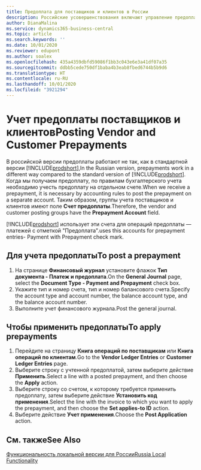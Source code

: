 ```yaml
---
title: Предоплата для поставщиков и клиентов в России
description: Российские усовершенствования включают управление предоплатой поставщиков и клиентов.
author: DianaMalina
ms.service: dynamics365-business-central
ms.topic: article
ms.search.keywords: ''
ms.date: 10/01/2020
ms.reviewer: edupont
ms.author: soalex
ms.openlocfilehash: 435a4359dbfd59086f1bb3c043e6e3a41df07a35
ms.sourcegitcommit: ddbb5cede750df1baba4b3eab8fbed6744b5b9d6
ms.translationtype: HT
ms.contentlocale: ru-RU
ms.lasthandoff: 10/01/2020
ms.locfileid: "3921294"
---
```

# <a name="posting-vendor-and-customer-prepayments"></a><span data-ttu-id="9dbf7-103">Учет предоплаты поставщиков и клиентов</span><span class="sxs-lookup"><span data-stu-id="9dbf7-103">Posting Vendor and Customer Prepayments</span></span>

<span data-ttu-id="9dbf7-104">В российской версии предоплаты работают не так, как в стандартной версии [!INCLUDE[prodshort](../../includes/prodshort.md)],</span><span class="sxs-lookup"><span data-stu-id="9dbf7-104">In the Russian version, prepayments work in a different way compared to the standard version of [!INCLUDE[prodshort](../../includes/prodshort.md)].</span></span> <span data-ttu-id="9dbf7-105">Когда мы получаем предоплату, по правилам бухгалтерского учета необходимо учесть предоплату на отдельном счете.</span><span class="sxs-lookup"><span data-stu-id="9dbf7-105">When we receive a prepayment, it is necessary by accounting rules to post the prepayment on a separate account.</span></span> <span data-ttu-id="9dbf7-106">Таким образом, группы учета поставщиков и клиентов имеют поле **Счет предоплаты**.</span><span class="sxs-lookup"><span data-stu-id="9dbf7-106">Therefore, the vendor and customer posting groups have the **Prepayment Account** field.</span></span>

[!INCLUDE[prodshort](../../includes/prodshort.md)] <span data-ttu-id="9dbf7-107">использует эти счета для операций предоплаты — платежей с отметкой "Предоплата".</span><span class="sxs-lookup"><span data-stu-id="9dbf7-107">uses this accounts for prepayment entries- Payment with Prepayment check mark.</span></span>

## <a name="to-post-a-prepayment"></a><span data-ttu-id="9dbf7-108">Для учета предоплаты</span><span class="sxs-lookup"><span data-stu-id="9dbf7-108">To post a prepayment</span></span>

1. <span data-ttu-id="9dbf7-109">На странице **Финансовый журнал** установите флажок **Тип документа - Платеж и предоплата**.</span><span class="sxs-lookup"><span data-stu-id="9dbf7-109">On the **General Journal** page, select the **Document Type - Payment and Prepayment** check box.</span></span>
2. <span data-ttu-id="9dbf7-110">Укажите тип и номер счета, тип и номер балансового счета.</span><span class="sxs-lookup"><span data-stu-id="9dbf7-110">Specify the account type and account number, the balance account type, and the balance account number.</span></span>
3. <span data-ttu-id="9dbf7-111">Выполните учет финансового журнала.</span><span class="sxs-lookup"><span data-stu-id="9dbf7-111">Post the general journal.</span></span>

## <a name="to-apply-prepayments"></a><span data-ttu-id="9dbf7-112">Чтобы применить предоплаты</span><span class="sxs-lookup"><span data-stu-id="9dbf7-112">To apply prepayments</span></span>

1. <span data-ttu-id="9dbf7-113">Перейдите на страницу **Книга операций по поставщикам** или **Книга операций по клиентам**.</span><span class="sxs-lookup"><span data-stu-id="9dbf7-113">Go to the **Vendor Ledger Entries** or **Customer Ledger Entries** page.</span></span>
2. <span data-ttu-id="9dbf7-114">Выберите строку с учтенной предоплатой, затем выберите действие **Применить**.</span><span class="sxs-lookup"><span data-stu-id="9dbf7-114">Select a line with a posted prepayment, and then choose the **Apply** action.</span></span>
4. <span data-ttu-id="9dbf7-115">Выберите строку со счетом, к которому требуется применить предоплату, затем выберите действие **Установить код применения**.</span><span class="sxs-lookup"><span data-stu-id="9dbf7-115">Select the line with the invoice to which you want to apply the prepayment, and then choose the **Set applies-to ID** action.</span></span>
6. <span data-ttu-id="9dbf7-116">Выберите действие **Учет применения**.</span><span class="sxs-lookup"><span data-stu-id="9dbf7-116">Choose the **Post Application** action.</span></span>

## <a name="see-also"></a><span data-ttu-id="9dbf7-117">См. также</span><span class="sxs-lookup"><span data-stu-id="9dbf7-117">See Also</span></span>

[<span data-ttu-id="9dbf7-118">Функциональность локальной версии для России</span><span class="sxs-lookup"><span data-stu-id="9dbf7-118">Russia Local Functionality</span></span>](russia-local-functionality.md)  
